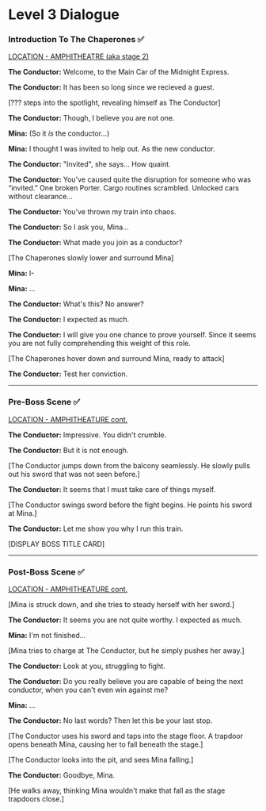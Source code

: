 # Level 3 Dialogue

### Introduction To The Chaperones :white_check_mark:
<u>LOCATION - AMPHITHEATRE (aka stage 2)</u>

**The Conductor:** Welcome, to the Main Car of the Midnight Express.

**The Conductor:** It has been so long since we recieved a guest.

[??? steps into the spotlight, revealing himself as The Conductor]

**The Conductor:** Though, I believe you are not one.

**Mina:** (So it *is* the conductor...)

**Mina:** I thought I was invited to help out. As the new conductor.

**The Conductor:** "Invited", she says... How quaint. 

**The Conductor:** You’ve caused quite the disruption for someone who was “invited.” One broken Porter. Cargo routines scrambled. Unlocked cars without clearance...

**The Conductor:** You’ve thrown my train into chaos.

**The Conductor:** So I ask you, Mina...

**The Conductor:** What made you join as a conductor?

[The Chaperones slowly lower and surround Mina]

**Mina:** I-

**Mina:** ...

**The Conductor:** What's this? No answer?

**The Conductor:** I expected as much.

**The Conductor:** I will give you one chance to prove yourself. Since it seems you are not fully comprehending this weight of this role.

[The Chaperones hover down and surround Mina, ready to attack]

**The Conductor:** Test her conviction.

---

### Pre-Boss Scene :white_check_mark:
<u>LOCATION - AMPHITHEATURE cont.</u>

**The Conductor:** Impressive. You didn't crumble.

**The Conductor:** But it is not enough.

[The Conductor jumps down from the balcony seamlessly. He slowly pulls out his sword that was not seen before.]

**The Conductor:** It seems that I must take care of things myself.

[The Conductor swings sword before the fight begins. He points his sword at Mina.]

**The Conductor:** Let me show you why I run this train.

[DISPLAY BOSS TITLE CARD]

---

### Post-Boss Scene :white_check_mark:
<u>LOCATION - AMPHITHEATURE cont.</u>

[Mina is struck down, and she tries to steady herself with her sword.]

**The Conductor:** It seems you are not quite worthy. I expected as much.

**Mina:** I'm not finished...

[Mina tries to charge at The Conductor, but he simply pushes her away.]

**The Conductor:** Look at you, struggling to fight.

**The Conductor:** Do you really believe you are capable of being the next conductor, when you can't even win against me?

**Mina:** ...

**The Conductor:** No last words? Then let this be your last stop.

[The Conductor uses his sword and taps into the stage floor. A trapdoor opens beneath Mina, causing her to fall beneath the stage.]

[The Conductor looks into the pit, and sees Mina falling.]

**The Conductor:** Goodbye, Mina.

[He walks away, thinking Mina wouldn't make that fall as the stage trapdoors close.]